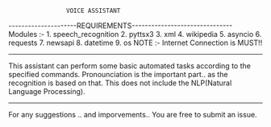                     VOICE ASSISTANT
---------------------REQUIREMENTS-------------------------------
Modules :-
        1. speech_recognition
        2. pyttsx3
        3. xml
        4. wikipedia
        5. asyncio
        6. requests
        7. newsapi
        8. datetime
        9. os
NOTE :- Internet Connection is MUST!!

------------------------------------------------------------------

This assistant can perform some basic automated tasks according to the specified commands.
Pronounciation is the important part.. as the recognition is based on that.
This does not include the NLP(Natural Language Processing).

-------------------------------------------------------------------

For any suggestions .. and imporvements.. You are free to submit an issue.